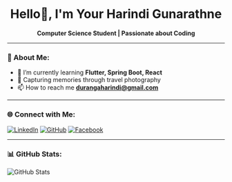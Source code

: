 <h1 align="center">Hello👋, I'm Your Harindi Gunarathne</h1>

<p align="center">
  <b>Computer Science Student | Passionate about Coding</b>
</p>

---

### 🚀 About Me:
- 🌱 I’m currently learning **Flutter, Spring Boot, React**
- 📸 Capturing memories through travel photography
- 📫 How to reach me **durangaharindi@gmail.com**

---

### 🌐 Connect with Me:
[![LinkedIn](https://img.shields.io/badge/LinkedIn-0A66C2?style=for-the-badge&logo=linkedin&logoColor=white)](https://linkedin.com/in/durangaharindi)
[![GitHub](https://img.shields.io/badge/GitHub-171515?style=for-the-badge&logo=github&logoColor=white)](https://github.com/Harindi02)
[![Facebook](https://img.shields.io/badge/Facebook-1877F2?style=for-the-badge&logo=facebook&logoColor=white)](https://facebook.com/harindi.gunarathne02)


---

### 📊 GitHub Stats:
![GitHub Stats](https://github-readme-stats.vercel.app/api?username=Harindi02&show_icons=true&theme=dark)


<!--
**Harindi02/Harindi02** is a ✨ _special_ ✨ repository because its `README.md` (this file) appears on your GitHub profile.

Here are some ideas to get you started:

- 🔭 I’m currently working on ...
- 🌱 I’m currently learning ...
- 👯 I’m looking to collaborate on ...
- 🤔 I’m looking for help with ...
- 💬 Ask me about ...
- 📫 How to reach me: ...
- 😄 Pronouns: ...
- ⚡ Fun fact: ...
-->
